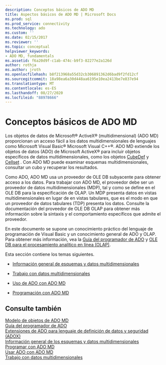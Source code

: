 ```yaml
---
description: Conceptos básicos de ADO MD
title: Aspectos básicos de ADO MD | Microsoft Docs
ms.prod: sql
ms.prod_service: connectivity
ms.technology: ado
ms.custom: ''
ms.date: 02/15/2017
ms.reviewer: ''
ms.topic: conceptual
helpviewer_keywords:
- ADO MD, fundamentals
ms.assetid: f6a20d9f-c1ab-474c-b9f3-82277e2a126d
author: rothja
ms.author: jroth
ms.openlocfilehash: b8f213968a55d32cb306891362d6bad9f2fd12cf
ms.sourcegitcommit: 18a98ea6a30d448aa6195e10ea2413be7e837e94
ms.translationtype: MT
ms.contentlocale: es-ES
ms.lasthandoff: 08/27/2020
ms.locfileid: "88978666"
---
```

# <a name="ado-md-fundamentals"></a>Conceptos básicos de ADO MD
Los objetos de datos de Microsoft® ActiveX® (multidimensional) (ADO MD) proporcionan un acceso fácil a los datos multidimensionales de lenguajes como Microsoft Visual Basic® Microsoft Visual C++®. ADO MD extiende los objetos de datos (ADO) de Microsoft ActiveX® para incluir objetos específicos de datos multidimensionales, como los objetos [CubeDef](../../reference/ado-md-api/cubedef-object-ado-md.md) y [Cellset](../../reference/ado-md-api/cellset-object-ado-md.md) . Con ADO MD puede examinar esquemas multidimensionales, consultar un cubo y recuperar los resultados.  
  
 Como ADO, ADO MD usa un proveedor de OLE DB subyacente para obtener acceso a los datos. Para trabajar con ADO MD, el proveedor debe ser un proveedor de datos multidimensionales (MDP), tal y como se define en el OLE DB para la especificación de OLAP. Un MDP presenta datos en vistas multidimensionales en lugar de en vistas tabulares, que es el modo en que un proveedor de datos tabulares (TDP) presenta los datos. Consulte la documentación del proveedor de OLE DB OLAP para obtener más información sobre la sintaxis y el comportamiento específicos que admite el proveedor.  
  
 En este documento se supone un conocimiento práctico del lenguaje de programación de Visual Basic y un conocimiento general de ADO y OLAP. Para obtener más información, vea la [Guía del programador de ADO](../ado-programmer-s-guide.md) y [OLE DB para el procesamiento analítico en línea (OLAP)](/previous-versions/windows/desktop/ms717005(v=vs.85)).  
  
 Esta sección contiene los temas siguientes.  
  
-   [Información general de esquemas y datos multidimensionales](./overview-of-multidimensional-schemas-and-data.md)  
  
-   [Trabajo con datos multidimensionales](./working-with-multidimensional-data.md)  
  
-   [Uso de ADO con ADO MD](./using-ado-with-ado-md.md)  
  
-   [Programación con ADO MD](./programming-with-ado-md.md)  
  
## <a name="see-also"></a>Consulte también  
 [Modelo de objetos de ADO MD](../../reference/ado-md-api/ado-md-object-model.md)   
 [Guía del programador de ADO](../ado-programmer-s-guide.md)   
 [Extensiones de ADO para lenguaje de definición de datos y seguridad (ADOX)](../extensions/ado-extensions-for-data-definition-language-and-security-adox.md)   
 [Información general de los esquemas y datos multidimensionales](./overview-of-multidimensional-schemas-and-data.md)   
 [Programar con ADO MD](./programming-with-ado-md.md)   
 [Usar ADO con ADO MD](./using-ado-with-ado-md.md)   
 [Trabajo con datos multidimensionales](./working-with-multidimensional-data.md)
